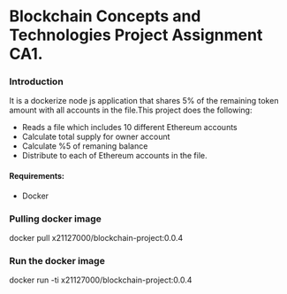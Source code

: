 # Blockchain Concepts and Technologies Project Assignment CA1.

### Introduction

It is a dockerize node js application that shares 5% of the remaining token amount with all accounts in the file.This project does the following: 

* Reads a file which includes 10 different Ethereum accounts
* Calculate total supply for owner account
* Calculate %5 of remaning balance 
* Distribute to each of Ethereum accounts in the file.

#### Requirements:
  * Docker
  
### Pulling docker image

docker pull x21127000/blockchain-project:0.0.4

### Run the docker image
docker run -ti x21127000/blockchain-project:0.0.4


